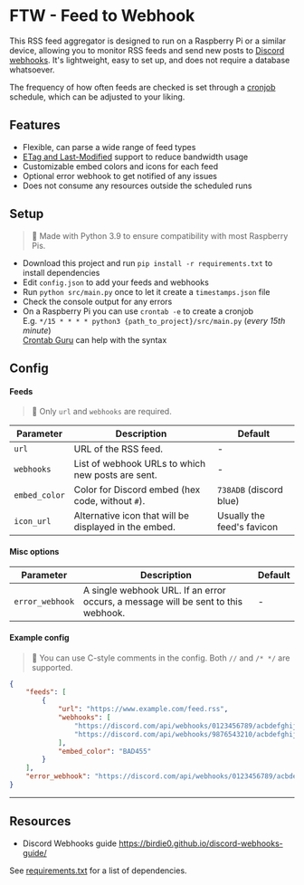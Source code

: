 # FTW - Feed to Webhook

This RSS feed aggregator is designed to run on a Raspberry Pi or a similar device, allowing you to monitor RSS feeds and send new posts to [Discord webhooks](https://support.discord.com/hc/en-us/articles/228383668-Intro-to-Webhooks). It's lightweight, easy to set up, and does not require a database whatsoever.

The frequency of how often feeds are checked is set through a [cronjob](https://en.wikipedia.org/wiki/Cron) schedule, which can be adjusted to your liking.

## Features

- Flexible, can parse a wide range of feed types
- [ETag and Last-Modified](https://feedparser.readthedocs.io/en/latest/http-etag.html) support to reduce bandwidth usage
- Customizable embed colors and icons for each feed
- Optional error webhook to get notified of any issues
- Does not consume any resources outside the scheduled runs

## Setup

> 📌 Made with Python 3.9 to ensure compatibility with most Raspberry Pis.

- Download this project and run `pip install -r requirements.txt` to install dependencies  
- Edit `config.json` to add your feeds and webhooks
- Run `python src/main.py` once to let it create a `timestamps.json` file
- Check the console output for any errors
- On a Raspberry Pi you can use `crontab -e` to create a cronjob  
  E.g. `*/15 * * * * python3 {path_to_project}/src/main.py` (*every 15th minute*)  
  [Crontab Guru](https://crontab.guru/) can help with the syntax

## Config

#### Feeds

> 📌 Only `url` and `webhooks` are required.

| Parameter     | Description                                           | Default                    |
| ------------- | ----------------------------------------------------- | -------------------------- |
| `url`         | URL of the RSS feed.                                  | -                          |
| `webhooks`    | List of webhook URLs to which new posts are sent.     | -                          |
| `embed_color` | Color for Discord embed (hex code, without `#`).      | `738ADB` (discord blue)    |
| `icon_url`    | Alternative icon that will be displayed in the embed. | Usually the feed's favicon |

#### Misc options

| Parameter       | Description                                                                       | Default |
| --------------- | --------------------------------------------------------------------------------- | ------- |
| `error_webhook` | A single webhook URL. If an error occurs, a message will be sent to this webhook. | -       |

#### Example config

> 📌 You can use C-style comments in the config. Both `//` and `/* */` are supported.

``` json
{
    "feeds": [
        {
            "url": "https://www.example.com/feed.rss",
            "webhooks": [
                "https://discord.com/api/webhooks/0123456789/acbdefghijklmnopqrstuvwxyz",
                "https://discord.com/api/webhooks/9876543210/acbdefghijklmnopqrstuvwxyz"
            ],
            "embed_color": "BAD455"
        }
    ],
    "error_webhook": "https://discord.com/api/webhooks/0123456789/acbdefghijklmnopqrstuvwxyz"
}
```
---

## Resources

- Discord Webhooks guide <https://birdie0.github.io/discord-webhooks-guide/>

See [requirements.txt](requirements.txt) for a list of dependencies.

